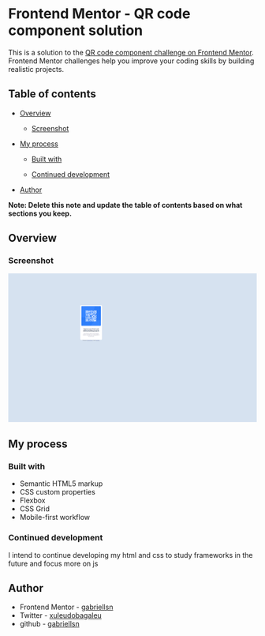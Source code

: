 # Frontend Mentor - QR code component solution

This is a solution to the [QR code component challenge on Frontend Mentor](https://www.frontendmentor.io/challenges/qr-code-component-iux_sIO_H). Frontend Mentor challenges help you improve your coding skills by building realistic projects. 

## Table of contents

- [Overview](#overview)
  - [Screenshot](#screenshot)
  
- [My process](#my-process)
  - [Built with](#built-with)
  
  - [Continued development](#continued-development)
  
- [Author](#author)


**Note: Delete this note and update the table of contents based on what sections you keep.**

## Overview

### Screenshot

![preview](./.github/screenshot.png)







## My process

### Built with

- Semantic HTML5 markup
- CSS custom properties
- Flexbox
- CSS Grid
- Mobile-first workflow








### Continued development
  I intend to continue developing my html and css to study frameworks in the future and focus more on js



## Author


- Frontend Mentor - [gabriellsn](https://www.frontendmentor.io/profile/gabriellsn)
- Twitter - [xuleudobagaleu](https://www.twitter.com/xuleudobagaleu)
- github - [gabriellsn](https://www.github.com/gasbriellsn/)




